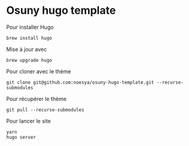 # Osuny hugo template

Pour installer Hugo
```
brew install hugo
```
Mise à jour avec
```
brew upgrade hugo
```


Pour cloner avec le thème
```
git clone git@github.com:noesya/osuny-hugo-template.git --recurse-submodules
```
Pour récupérer le thème
```
git pull --recurse-submodules
```


Pour lancer le site
```
yarn
hugo server
```
